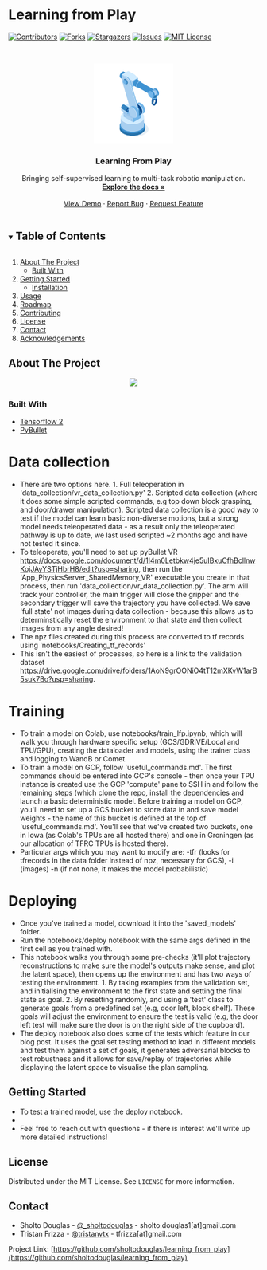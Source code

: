 # Learning from Play

<!--
*** Thanks for checking out the Best-README-Template. If you have a suggestion
*** that would make this better, please fork the repo and create a pull request
*** or simply open an issue with the tag "enhancement".
*** Thanks again! Now go create something AMAZING! :D
***
***
***
*** To avoid retyping too much info. Do a search and replace for the following:
*** sholtodouglas, learning_from_play, twitter_handle, email, project_title, project_description
-->



<!-- PROJECT SHIELDS -->
<!--
*** I'm using markdown "reference style" links for readability.
*** Reference links are enclosed in brackets [ ] instead of parentheses ( ).
*** See the bottom of this document for the declaration of the reference variables
*** for contributors-url, forks-url, etc. This is an optional, concise syntax you may use.
*** https://www.markdownguide.org/basic-syntax/#reference-style-links
-->
[![Contributors][contributors-shield]][contributors-url]
[![Forks][forks-shield]][forks-url]
[![Stargazers][stars-shield]][stars-url]
[![Issues][issues-shield]][issues-url]
[![MIT License][license-shield]][license-url]



<!-- PROJECT LOGO -->
<br />
<p align="center">
  <a href="https://github.com/sholtodouglas/learning_from_play">
    <img src="media/logo.png" alt="Logo" width="160" height="160">
	<!-- Hand vector created by upklyak - www.freepik.com -->
  </a>

  <h3 align="center">Learning From Play</h3>

  <p align="center">
    Bringing self-supervised learning to multi-task robotic manipulation.
    <br />
    <a href="https://github.com/sholtodouglas/learning_from_play"><strong>Explore the docs »</strong></a>
    <br />
    <br />
    <a href="https://github.com/sholtodouglas/learning_from_play">View Demo</a>
    ·
    <a href="https://github.com/sholtodouglas/learning_from_play/issues">Report Bug</a>
    ·
    <a href="https://github.com/sholtodouglas/learning_from_play/issues">Request Feature</a>
  </p>
</p>



<!-- TABLE OF CONTENTS -->
<details open="open">
  <summary><h2 style="display: inline-block">Table of Contents</h2></summary>
  <ol>
    <li>
      <a href="#about-the-project">About The Project</a>
      <ul>
        <li><a href="#built-with">Built With</a></li>
      </ul>
    </li>
    <li>
      <a href="#getting-started">Getting Started</a>
      <ul>
        <li><a href="#installation">Installation</a></li>
      </ul>
    </li>
    <li><a href="#usage">Usage</a></li>
    <li><a href="#roadmap">Roadmap</a></li>
    <li><a href="#contributing">Contributing</a></li>
    <li><a href="#license">License</a></li>
    <li><a href="#contact">Contact</a></li>
    <li><a href="#acknowledgements">Acknowledgements</a></li>
  </ol>
</details>



<!-- ABOUT THE PROJECT -->
## About The Project
<!-- ![Demo](media/demo.png) -->
<p align="center">
	<a href="https://sholtodouglas.github.io/images/play/headline.gif">
		<img src="media/headline.gif">
	</a>
</p>


### Built With

* [Tensorflow 2](https://github.com/tensorflow/tensorflow)
* [PyBullet](https://github.com/bulletphysics/bullet3/tree/master/examples/pybullet)

# Data collection
- There are two options here. 1. Full teleoperation in 'data_collection/vr_data_collection.py' 2. Scripted data collection (where it does some simple scripted commands, e.g top down block grasping, and door/drawer manipulation). Scripted data collection is a good way to test if the model can learn basic non-diverse motions, but a strong model needs teleoperated data - as a result only the teleoperated pathway is up to date, we last used scripted ~2 months ago and have not tested it since. 
- To teleoperate, you'll need to set up pyBullet VR https://docs.google.com/document/d/1I4m0Letbkw4je5uIBxuCfhBcllnwKojJAyYSTjHbrH8/edit?usp=sharing, then run the 'App_PhysicsServer_SharedMemory_VR' executable you create in that process, then run 'data_collection/vr_data_collection.py'. The arm will track your controller, the main trigger will close the gripper and the secondary trigger will save the trajectory you have collected. We save 'full state' not images during data collection - because this allows us to determinstically reset the environment to that state and then collect images from any angle desired!
- The npz files created during this process are converted to tf records using 'notebooks/Creating_tf_records'
- This isn't the easiest of processes, so here is a link to the validation dataset https://drive.google.com/drive/folders/1AoN9grOONiO4tT12mXKvW1arB5suk7Bo?usp=sharing.

# Training
- To train a model on Colab, use  notebooks/train_lfp.ipynb, which will walk you through hardware specific setup (GCS/GDRIVE/Local and TPU/GPU), creating the dataloader and models, using the trainer class and logging to WandB or Comet. 
- To train a model on GCP, follow 'useful_commands.md'. The first commands should be entered into GCP's console - then once your TPU instance is created use the GCP 'compute' pane to SSH in and follow the remaining steps (which clone the repo, install the dependencies and launch a basic deterministic model. Before training a model on GCP, you'll need to set up a GCS bucket to store data in and save model weights - the name of this bucket is defined at the top of 'useful_commands.md'. You'll see that we've created two buckets, one in Iowa (as Colab's TPUs are all hosted there) and one in Groningen (as our allocation of TFRC TPUs is hosted there).
- Particular args which you may want to modify are: -tfr (looks for tfrecords in the data folder instead of npz, necessary for GCS), -i (images) -n (if not none, it makes the model probabilistic) 


# Deploying
- Once you've trained a model, download it into the 'saved_models' folder. 
- Run the notebooks/deploy notebook with the same args defined in the first cell as you trained with. 
- This notebook walks you through some pre-checks (it'll plot trajectory reconstructions to make sure the model's outputs make sense, and plot the latent space), then opens up the environment and has two ways of testing the environment. 1. By taking examples from the validation set, and initialising the environment to the first state and setting the final state as goal. 2. By resetting randomly, and using a 'test' class to generate goals from a predefined set (e.g, door left, block shelf). These goals will adjust the environment to ensure the test is valid (e.g, the door left test will make sure the door is on the right side of the cupboard).
- The deploy notebook also does some of the tests which feature in our blog post. It uses the goal set testing method to load in different models and test them against a set of goals, it generates adversarial blocks to test robustness and it allows for save/replay of trajectories while displaying the latent space to visualise the plan sampling. 

<!-- GETTING STARTED -->
## Getting Started



- To test a trained model, use the deploy notebook.
-	
- Feel free to reach out with questions - if there is interest we'll write up more detailed instructions!


<!-- LICENSE -->
## License

Distributed under the MIT License. See `LICENSE` for more information.



<!-- CONTACT -->
## Contact

* Sholto Douglas - [@\_sholtodouglas](https://twitter.com/_sholtodouglas) - sholto.douglas1[at]gmail.com
* Tristan Frizza - [@tristanvtx](https://twitter.com/tristanvtx) - tfrizza[at]gmail.com

Project Link: [https://github.com/sholtodouglas/learning_from_play](https://github.com/sholtodouglas/learning_from_play)



<!-- MARKDOWN LINKS & IMAGES -->
<!-- https://www.markdownguide.org/basic-syntax/#reference-style-links -->
[contributors-shield]: https://img.shields.io/github/contributors/sholtodouglas/learning_from_play.svg?style=for-the-badge
[contributors-url]: https://github.com/sholtodouglas/learning_from_play/graphs/contributors
[forks-shield]: https://img.shields.io/github/forks/sholtodouglas/learning_from_play.svg?style=for-the-badge
[forks-url]: https://github.com/sholtodouglas/learning_from_play/network/members
[stars-shield]: https://img.shields.io/github/stars/sholtodouglas/learning_from_play.svg?style=for-the-badge
[stars-url]: https://github.com/sholtodouglas/learning_from_play/stargazers
[issues-shield]: https://img.shields.io/github/issues/sholtodouglas/learning_from_play.svg?style=for-the-badge
[issues-url]: https://github.com/sholtodouglas/learning_from_play/issues
[license-shield]: https://img.shields.io/github/license/sholtodouglas/learning_from_play.svg?style=for-the-badge
[license-url]: https://github.com/sholtodouglas/learning_from_play/blob/master/LICENSE
[linkedin-shield]: https://img.shields.io/badge/-LinkedIn-black.svg?style=for-the-badge&logo=linkedin&colorB=555
[linkedin-url]: https://linkedin.com/in/sholtodouglas
